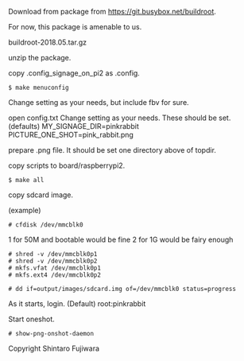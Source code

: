 Download from package from https://git.busybox.net/buildroot. 

For now, this package is amenable to us. 

buildroot-2018.05.tar.gz 

unzip the package. 

copy .config_signage_on_pi2 as .config. 
```
$ make menuconfig 
```

  Change setting as your needs, but include fbv for sure. 

open config.txt 
  Change setting as your needs. These should be set. 
(defaults) 
MY_SIGNAGE_DIR=pinkrabbit 
PICTURE_ONE_SHOT=pink_rabbit.png 

prepare .png file. It should be set one directory above of topdir. 

copy scripts to board/raspberrypi2. 

```
$ make all 
```

copy sdcard image. 

(example) 
```
# cfdisk /dev/mmcblk0 
```
1 for 50M and bootable would be fine 
2 for 1G would be fairy enough 

```
# shred -v /dev/mmcblk0p1 
# shred -v /dev/mmcblk0p2 
# mkfs.vfat /dev/mmcblk0p1 
# mkfs.ext4 /dev/mmcblk0p2 
```

```
# dd if=output/images/sdcard.img of=/dev/mmcblk0 status=progress 
```

As it starts, login. 
(Default) 
root:pinkrabbit 

Start oneshot. 

```
# show-png-onshot-daemon 
```

Copyright Shintaro Fujiwara 

